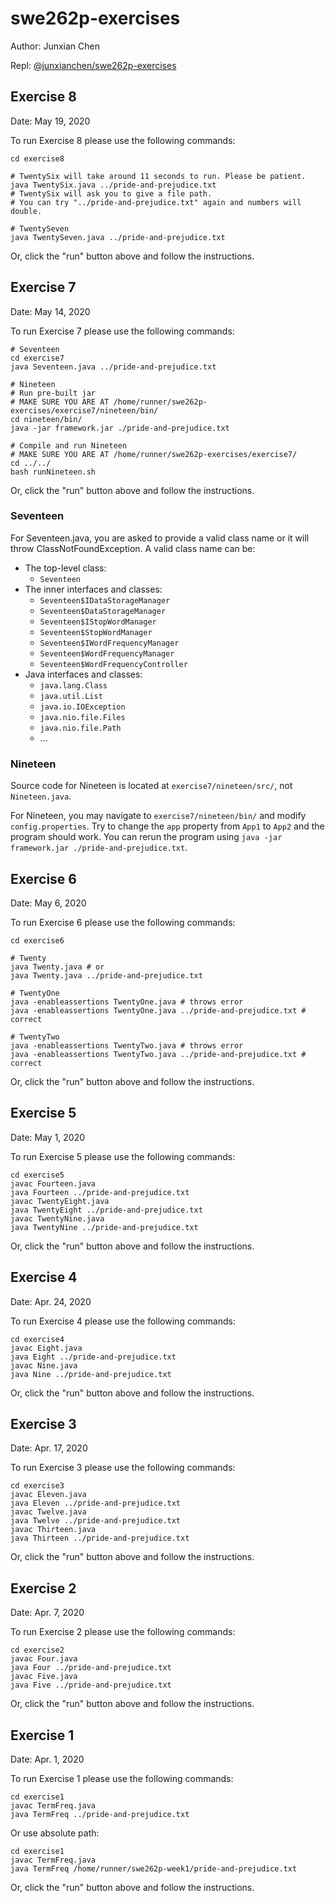 # swe262p-exercises

Author: Junxian Chen

Repl: [@junxianchen/swe262p-exercises](https://repl.it/@junxianchen/swe262p-exercises)

## Exercise 8

Date: May 19, 2020

To run Exercise 8 please use the following commands:

```shell
cd exercise8

# TwentySix will take around 11 seconds to run. Please be patient.
java TwentySix.java ../pride-and-prejudice.txt
# TwentySix will ask you to give a file path.
# You can try "../pride-and-prejudice.txt" again and numbers will double.

# TwentySeven
java TwentySeven.java ../pride-and-prejudice.txt
```

Or, click the "run" button above and follow the instructions.

## Exercise 7

Date: May 14, 2020

To run Exercise 7 please use the following commands:

```shell
# Seventeen
cd exercise7
java Seventeen.java ../pride-and-prejudice.txt

# Nineteen
# Run pre-built jar 
# MAKE SURE YOU ARE AT /home/runner/swe262p-exercises/exercise7/nineteen/bin/
cd nineteen/bin/
java -jar framework.jar ./pride-and-prejudice.txt

# Compile and run Nineteen
# MAKE SURE YOU ARE AT /home/runner/swe262p-exercises/exercise7/
cd ../../
bash runNineteen.sh
```

Or, click the "run" button above and follow the instructions.

### Seventeen

For Seventeen.java, you are asked to provide a valid class name or it will throw ClassNotFoundException. A valid class name can be:

- The top-level class:
  - `Seventeen`
- The inner interfaces and classes:
  - `Seventeen$IDataStorageManager`
  - `Seventeen$DataStorageManager`
  - `Seventeen$IStopWordManager`
  - `Seventeen$StopWordManager`
  - `Seventeen$IWordFrequencyManager`
  - `Seventeen$WordFrequencyManager`
  - `Seventeen$WordFrequencyController`
- Java interfaces and classes:
  - `java.lang.Class`
  - `java.util.List`
  - `java.io.IOException`
  - `java.nio.file.Files`
  - `java.nio.file.Path`
  - ...
  
### Nineteen

Source code for Nineteen is located at `exercise7/nineteen/src/`, not `Nineteen.java`.

For Nineteen, you may navigate to `exercise7/nineteen/bin/` and modify `config.properties`. Try to change the `app` property from `App1` to `App2` and the program should work. You can rerun the program using `java -jar framework.jar ./pride-and-prejudice.txt`.

## Exercise 6

Date: May 6, 2020

To run Exercise 6 please use the following commands:

```shell
cd exercise6

# Twenty
java Twenty.java # or
java Twenty.java ../pride-and-prejudice.txt

# TwentyOne
java -enableassertions TwentyOne.java # throws error
java -enableassertions TwentyOne.java ../pride-and-prejudice.txt # correct

# TwentyTwo
java -enableassertions TwentyTwo.java # throws error
java -enableassertions TwentyTwo.java ../pride-and-prejudice.txt # correct
```

Or, click the "run" button above and follow the instructions.

## Exercise 5

Date: May 1, 2020

To run Exercise 5 please use the following commands:

```
cd exercise5
javac Fourteen.java
java Fourteen ../pride-and-prejudice.txt
javac TwentyEight.java
java TwentyEight ../pride-and-prejudice.txt
javac TwentyNine.java
java TwentyNine ../pride-and-prejudice.txt
```

Or, click the "run" button above and follow the instructions.

## Exercise 4

Date: Apr. 24, 2020

To run Exercise 4 please use the following commands:

```
cd exercise4
javac Eight.java
java Eight ../pride-and-prejudice.txt
javac Nine.java
java Nine ../pride-and-prejudice.txt
```

Or, click the "run" button above and follow the instructions.

## Exercise 3

Date: Apr. 17, 2020

To run Exercise 3 please use the following commands:

```
cd exercise3
javac Eleven.java
java Eleven ../pride-and-prejudice.txt
javac Twelve.java
java Twelve ../pride-and-prejudice.txt
javac Thirteen.java
java Thirteen ../pride-and-prejudice.txt
```

Or, click the "run" button above and follow the instructions.

## Exercise 2

Date: Apr. 7, 2020

To run Exercise 2 please use the following commands:

```
cd exercise2
javac Four.java
java Four ../pride-and-prejudice.txt
javac Five.java
java Five ../pride-and-prejudice.txt
```

Or, click the "run" button above and follow the instructions.

## Exercise 1

Date: Apr. 1, 2020

To run Exercise 1 please use the following commands:

```
cd exercise1
javac TermFreq.java
java TermFreq ../pride-and-prejudice.txt
```

Or use absolute path:
```
cd exercise1
javac TermFreq.java
java TermFreq /home/runner/swe262p-week1/pride-and-prejudice.txt
```

Or, click the "run" button above and follow the instructions.
